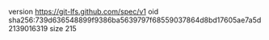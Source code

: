version https://git-lfs.github.com/spec/v1
oid sha256:739d636548899f9386ba5639797f68559037864d8bd17605ae7a5d2139016319
size 215

